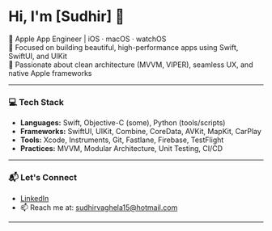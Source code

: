 # Hi, I'm [Sudhir] 👋

🚀 Apple App Engineer | iOS · macOS · watchOS  
🎯 Focused on building beautiful, high-performance apps using Swift, SwiftUI, and UIKit  
💼 Passionate about clean architecture (MVVM, VIPER), seamless UX, and native Apple frameworks  

---

### 💻 Tech Stack

- **Languages:** Swift, Objective-C (some), Python (tools/scripts)
- **Frameworks:** SwiftUI, UIKit, Combine, CoreData, AVKit, MapKit, CarPlay
- **Tools:** Xcode, Instruments, Git, Fastlane, Firebase, TestFlight
- **Practices:** MVVM, Modular Architecture, Unit Testing, CI/CD

---

### 📬 Let's Connect

- [LinkedIn]([https://www.linkedin.com/in/your-profile](https://www.linkedin.com/in/smvaghela/))
- 📫 Reach me at: sudhirvaghela15@hotmail.com

---


